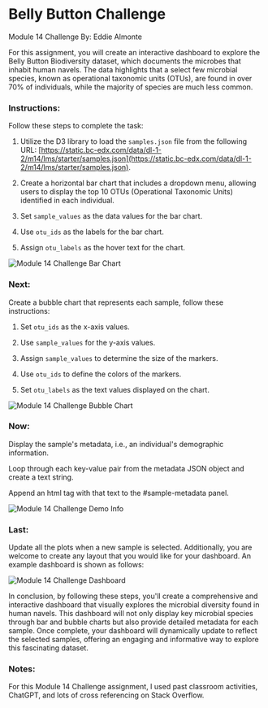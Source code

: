 # Belly Button Challenge
Module 14 Challenge
By: Eddie Almonte

For this assignment, you will create an interactive dashboard to explore the Belly Button Biodiversity dataset, which documents the microbes that inhabit human navels. The data highlights that a select few microbial species, known as operational taxonomic units (OTUs), are found in over 70% of individuals, while the majority of species are much less common.

### Instructions:

Follow these steps to complete the task:

1. Utilize the D3 library to load the `samples.json` file from the following URL: [https://static.bc-edx.com/data/dl-1-2/m14/lms/starter/samples.json](https://static.bc-edx.com/data/dl-1-2/m14/lms/starter/samples.json).

2. Create a horizontal bar chart that includes a dropdown menu, allowing users to display the top 10 OTUs (Operational Taxonomic Units) identified in each individual.

3. Set `sample_values` as the data values for the bar chart.

4. Use `otu_ids` as the labels for the bar chart.

5. Assign `otu_labels` as the hover text for the chart.


![Module 14 Challenge Bar Chart](https://i.postimg.cc/W4QXK4Mg/Top-10-Bar-Chart.png)


### Next: 

Create a bubble chart that represents each sample, follow these instructions:

1. Set `otu_ids` as the x-axis values.
  
2. Use `sample_values` for the y-axis values.
   
3. Assign `sample_values` to determine the size of the markers.
   
4. Use `otu_ids` to define the colors of the markers.
   
5. Set `otu_labels` as the text values displayed on the chart.


![Module 14 Challenge Bubble Chart](https://i.postimg.cc/XNKQH4XB/Bacteria-Bubble-Chart.png)


### Now:

Display the sample's metadata, i.e., an individual's demographic information.

Loop through each key-value pair from the metadata JSON object and create a text string.

Append an html tag with that text to the #sample-metadata panel.

![Module 14 Challenge Demo Info](https://i.postimg.cc/QdCmd7mc/Demo-Info.png)

### Last:

Update all the plots when a new sample is selected. Additionally, you are welcome to create any layout that you would like for your dashboard. An example dashboard is shown as follows:


![Module 14 Challenge Dashboard](https://i.postimg.cc/wvXcGQxY/Completed-Dashboard.png)


In conclusion, by following these steps, you'll create a comprehensive and interactive dashboard that visually explores the microbial diversity found in human navels. This dashboard will not only display key microbial species through bar and bubble charts but also provide detailed metadata for each sample. Once complete, your dashboard will dynamically update to reflect the selected samples, offering an engaging and informative way to explore this fascinating dataset.

### Notes:

For this Module 14 Challenge assignment, I used past classroom activities, ChatGPT, and lots of cross referencing on Stack Overflow.
